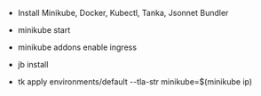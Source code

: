 - Install Minikube, Docker, Kubectl, Tanka, Jsonnet Bundler

- minikube start
- minikube addons enable ingress
- jb install
- tk apply environments/default --tla-str minikube=$(minikube ip)
